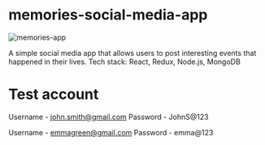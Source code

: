 # memories-social-media-app
![memories-app](https://github.com/prachi-webWizard/memories-social-media-app/assets/134128394/12665afe-4996-453d-b416-e93ec53a63f3)

A simple social media app that allows users to post interesting events that happened in their lives.
Tech stack: React, Redux, Node.js, MongoDB

# Test account

Username - john.smith@gmail.com
Password - JohnS@123

Username - emmagreen@gmail.com
Password - emma@123
